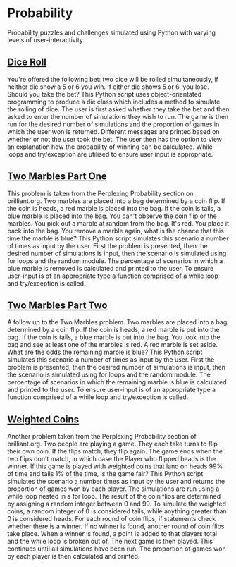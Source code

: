 # Probability
Probability puzzles and challenges simulated using Python with varying levels of user-interactivity.

## [Dice Roll](dice_roll.py)

You're offered the following bet: two dice will be rolled simultaneously, if neither die show a 5 or 6 you win. If either die shows 5 or 6, you lose. Should you take the bet? This Python script uses object-orientated programming to produce a die class which includes a method to simulate the rolling of dice. The user is first asked whether they take the bet and then asked to enter the number of simulations they wish to run. The game is then run for the desired number of simulations and the proportion of games in which the user won is returned. Different messages are printed based on whether or not the user took the bet. The user then has the option to view an explanation how the probability of winning can be calculated. While loops and try/exception are utilised to ensure user input is appropriate.

## [Two Marbles Part One](two_marbles_part_one.py)

This problem is taken from the Perplexing Probability section on brilliant.org. Two marbles are placed into a bag determined by a coin flip. If the coin is heads, a red marble is placed into the bag. If the coin is tails, a blue marble is placed into the bag. You can't observe the coin flip or the marbles. You pick out a marble at random from the bag. It's red. You place it back into the bag. You remove a marble again, what is the chance that this time the marble is blue? This Python script simulates this scenario a number of times as input by the user. First the problem is presented, then the desired number of simulations is input, then the scenario is simulated using for loops and the random module. The percentage of scenarios in which a blue marble is removed is calculated and printed to the user. To ensure user-input is of an appropriate type a function comprised of a while loop and try/exception is called.

## [Two Marbles Part Two](two_marbles_part_two.py)

A follow up to the Two Marbles problem. Two marbles are placed into a bag determined by a coin flip. If the coin is heads, a red marble is put into the bag. If the coin is tails, a blue marble is put into the bag. You look into the bag and see at least one of the marbles is red. A red marble is set aside. What are the odds the remaining marble is blue?  This Python script simulates this scenario a number of times as input by the user. First the problem is presented, then the desired number of simulations is input, then the scenario is simulated using for loops and the random module. The percentage of scenarios in which the remaining marble is blue is calculated and printed to the user. To ensure user-input is of an appropriate type a function comprised of a while loop and try/exception is called.

## [Weighted Coins](weighted_coins.py)

Another problem taken from the Perplexing Probability section of brilliant.org. Two people are playing a game. They each take turns to flip their own coin. If the flips match, they flip again. The game ends when the two flips don't match, in which case the Player who flipped heads is the winner. If this game is played with weighted coins that land on heads 99% of time and tails 1% of the time, is the game fair? This Python script simulates the scenario a number times as input by the user and returns the proportion of games won by each player. The simulations are run using a while loop nested in a for loop. The result of the coin flips are determined by assigning a random integer between 0 and 99. To simulate the weighted coins, a random integer of 0 is considered tails, while anything greater than 0 is considered heads. For each round of coin flips, if statements check whether there is a winner. If no winner is found, another round of coin flips take place. When a winner is found, a point is added to that players total and the while loop is broken out of. The next game is then played. This continues until all simulations have been run. The proportion of games won by each player is then calculated and printed.
